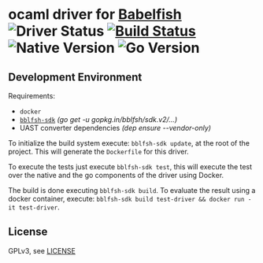 # ocaml driver for [Babelfish](https://github.com/bblfsh/bblfshd) ![Driver Status](https://img.shields.io/badge/status-pre--alpha-d6ae86.svg) [![Build Status](https://travis-ci.org/bblfsh/ocaml-driver.svg?branch=master)](https://travis-ci.org/bblfsh/ocaml-driver) ![Native Version](https://img.shields.io/badge/ocaml%20version-4.04.1--r0-aa93ea.svg) ![Go Version](https://img.shields.io/badge/go%20version-1.8-63afbf.svg)

Development Environment
-----------------------

Requirements:
- `docker`
- [`bblfsh-sdk`](https://github.com/bblfsh/sdk) _(go get -u gopkg.in/bblfsh/sdk.v2/...)_
- UAST converter dependencies _(dep ensure --vendor-only)_

To initialize the build system execute: `bblfsh-sdk update`, at the root of the project. This will generate the `Dockerfile` for this driver.

To execute the tests just execute `bblfsh-sdk test`, this will execute the test over the native and the go components of the driver using Docker.

The build is done executing `bblfsh-sdk build`. To evaluate the result using a docker container, execute:
`bblfsh-sdk build test-driver && docker run -it test-driver`.


License
-------

GPLv3, see [LICENSE](LICENSE)



